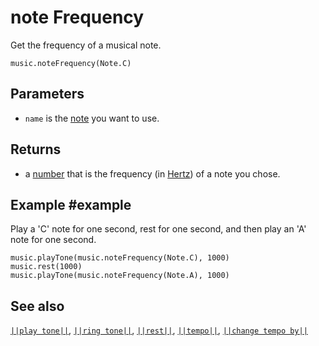 # note Frequency

Get the frequency of a musical note.

```sig
music.noteFrequency(Note.C)
```
## Parameters

* ``name`` is the [note](/types/note) you want to use.

## Returns
* a [number](/types/number) that is the frequency (in [Hertz](https://wikipedia.org/wiki/Hertz))
of a note you chose.

## Example #example

Play a 'C' note for one second, rest for one second, and then play an 'A' note for one second.

```blocks
music.playTone(music.noteFrequency(Note.C), 1000)
music.rest(1000)
music.playTone(music.noteFrequency(Note.A), 1000)
```
## See also

[``||play tone||``](/reference/music/play-tone), [``||ring tone||``](/reference/music/ring-tone),
[``||rest||``](/reference/music/rest), [``||tempo||``](/reference/music/tempo),
[``||change tempo by||``](/reference/music/change-tempo-by)

